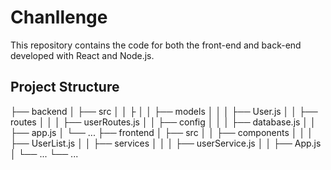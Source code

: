 # Chanllenge

This repository contains the code for both the front-end and back-end developed with React and Node.js.

## Project Structure
├── backend
│   ├── src
│   │   ├
│   │   ├── models
│   │   │   ├── User.js
│   │   ├── routes
│   │   │   ├── userRoutes.js
│   │   ├── config
│   │   │   ├── database.js
│   │   ├── app.js
│   └── ...
├── frontend
│   ├── src
│   │   ├── components
│   │   │   ├── UserList.js
│   │   ├── services
│   │   │   ├── userService.js
│   │   ├── App.js
│   └── ...
└── ...
